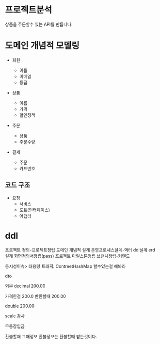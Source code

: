# 프로젝트분석
상품을 주문할수 있는 API를 만듭니다.

# 도메인 개념적 모델링
- 회원
  - 이름
  - 이메일
  - 등급

- 상품
  - 이름
  - 가격
  - 할인정책

- 주문
  - 상품
  - 주문수량

- 결제
  - 주문
  - 카드번호

## 코드 구조
- 요청
  - 서비스
  - 포트(인터페이스)
  - 어댑터

# ddl



프로젝트 정의-프로젝트정립
도메인 개념적 설계
운영프로세스설계-액터
ddl설계
erd설계
화면정의서정립(pass)
프로젝트 마일스톤정립
브랜치정립-커맨드


동시성이슈>
대용량 트래픽.
ContreetHashMap
할수있는걸 해봐라

dto

외부 decimal
200.00

가격한걸 200.0
반환할때 200.00

double 200.00


scale 감사

무통장입금

환불할때 그때정보
환불정보는 환불할때 받는것이다.